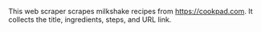This web scraper scrapes milkshake recipes from https://cookpad.com. It collects the title, ingredients, steps, and URL link.
